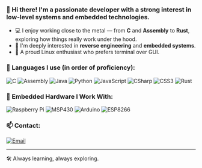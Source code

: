 ### 👋 Hi there! I'm a passionate developer with a strong interest in low-level systems and embedded technologies.

- 💻 I enjoy working close to the metal — from **C** and **Assembly** to **Rust**, exploring how things really work under the hood.
- 🔁 I'm deeply interested in **reverse engineering** and **embedded systems**.
- 🐧 A proud Linux enthusiast who prefers terminal over GUI.

### 🧠 Languages I use (in order of proficiency):

![C](https://img.shields.io/badge/C-00599C?style=flat-square&logo=c&logoColor=white)
![Assembly](https://img.shields.io/badge/Assembly-555555?style=flat-square)
![Java](https://img.shields.io/badge/Java-007396?style=flat-square&logo=java&logoColor=white)
![Python](https://img.shields.io/badge/Python-3776AB?style=flat-square&logo=python&logoColor=white)
![JavaScript](https://img.shields.io/badge/JavaScript-F7DF1E?style=flat-square&logo=javascript&logoColor=black)
![CSharp](https://img.shields.io/badge/C%23-239120?style=flat-square&logo=c-sharp&logoColor=white)
![CSS3](https://img.shields.io/badge/CSS3-1572B6?style=flat-square&logo=css3&logoColor=white)
![Rust](https://img.shields.io/badge/Rust-000000?style=flat-square&logo=rust&logoColor=white)

### 🔌 Embedded Hardware I Work With:
![Raspberry Pi](https://img.shields.io/badge/Raspberry%20Pi-CA1F27?style=flat-square&logo=raspberrypi&logoColor=white)
![MSP430](https://img.shields.io/badge/MSP430-555555?style=flat-square)
![Arduino](https://img.shields.io/badge/Arduino-00979D?style=flat-square&logo=arduino&logoColor=white)
![ESP8266](https://img.shields.io/badge/ESP8266-000000?style=flat-square&logo=esphome&logoColor=white)

### 📫 Contact:

[![Email](https://img.shields.io/badge/Email-serkanaksy@proton.me-D14836?style=flat-square&logo=gmail&logoColor=white)](mailto:serkanaksy@proton.me)

---

🛠️ Always learning, always exploring.

